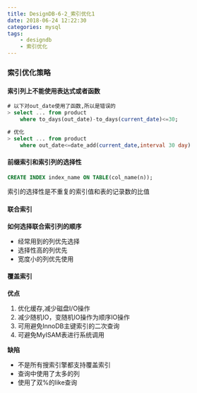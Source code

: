 ```yaml
---
title: DesignDB-6-2_索引优化1
date: 2018-06-24 12:22:30
categories: mysql
tags:
    - designdb
    - 索引优化
---
```


### 索引优化策略

####  索引列上不能使用表达式或者函数

```sql
# 以下对out_date使用了函数,所以是错误的
> select ... from product 
    where to_days(out_date)-to_days(current_date)<=30;

# 优化
> select ... from product
    where out_date<=date_add(current_date,interval 30 day)
```

#### 前缀索引和索引列的选择性

```sql
CREATE INDEX index_name ON TABLE(col_name(n));
```

索引的选择性是不重复的索引值和表的记录数的比值

#### 联合索引

**如何选择联合索引列的顺序**
- 经常用到的列优先选择
- 选择性高的列优先 
- 宽度小的列优先使用

#### 覆盖索引

**优点**
1. 优化缓存,减少磁盘I/O操作
2. 减少随机IO，变随机IO操作为顺序IO操作
3. 可用避免InnoDB主键索引的二次查询
4. 可避免MyISAM表进行系统调用

**缺陷**
- 不是所有搜索引擎都支持覆盖索引
- 查询中使用了太多的列
- 使用了双%的like查询

